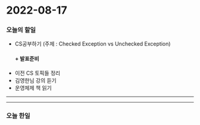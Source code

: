 2022-08-17
==========

### 오늘의 할일
* CS공부하기 (주제 : Checked Exception vs Unchecked Exception)
    #### + 발표준비
* 이전 CS 토픽들 정리
* 김영한님 강의 듣기
* 운영체제 책 읽기

<hr/>
<hr/>

### 오늘 한일